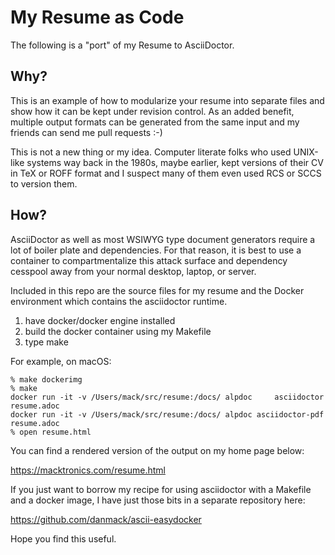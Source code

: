 # My Resume as Code

The following is a "port" of my Resume to AsciiDoctor.

## Why?

This is an example of how to modularize your resume into separate
files and show how it can be kept under revision control.  As an added
benefit, multiple output formats can be generated from the same input
and my friends can send me pull requests :-)

This is not a new thing or my idea. Computer literate folks who used
UNIX-like systems way back in the 1980s, maybe earlier, kept versions
of their CV in TeX or ROFF format and I suspect many of them even used
RCS or SCCS to version them.

## How?

AsciiDoctor as well as most WSIWYG type document generators require a
lot of boiler plate and dependencies.  For that reason, it is best to
use a container to compartmentalize this attack surface and dependency
cesspool away from your normal desktop, laptop, or server.

Included in this repo are the source files for my resume and the
Docker environment which contains the asciidoctor runtime.

  1. have docker/docker engine installed
  1. build the docker container using my Makefile
  2. type make

For example, on macOS:

    % make dockerimg
    % make
    docker run -it -v /Users/mack/src/resume:/docs/ alpdoc     asciidoctor resume.adoc
    docker run -it -v /Users/mack/src/resume:/docs/ alpdoc asciidoctor-pdf resume.adoc
    % open resume.html

You can find a rendered version of the output on my home page below:

  https://macktronics.com/resume.html

If you just want to borrow my recipe for using asciidoctor with a
Makefile and a docker image, I have just those bits in a separate
repository here:

  https://github.com/danmack/ascii-easydocker

Hope you find this useful.